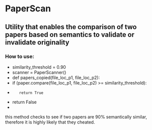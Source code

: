 # PaperScan
## Utility that enables the comparison of two papers based on semantics to validate or invalidate originality

### How to use:
-  similarity_threshold = 0.90
-  scanner = PaperScanner()
-  def papers_copied(file_loc_p1, file_loc_p2):
-    if (paper.compare(file_loc_p1, file_loc_p2) >= similarity_threshold):
-        return True
-    return False
- 
 this method checks to see if two papers are 90% semantically similar, therefore it is highly likely that they cheated.
